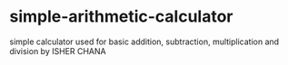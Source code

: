 # simple-arithmetic-calculator
simple calculator used for basic addition, subtraction, multiplication and division by ISHER CHANA
